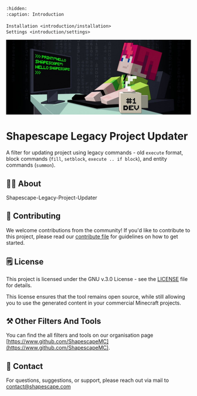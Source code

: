 ```{toctree}
:hidden:
:caption: Introduction

Installation <introduction/installation>
Settings <introduction/settings>
```

![](../header.jpg)

# Shapescape Legacy Project Updater
A filter for updating project using legacy commands - old `execute` format, block commands (`fill`, `setblock`, `execute .. if block`), and entity commands (`summon`).

## 🧑‍🏫 About
Shapescape-Legacy-Project-Updater

## 👷 Contributing
We welcome contributions from the community! If you'd like to contribute to this project, please read our [contribute file](https://www.github.com/ShapescapeMC/Shapescape-Legacy-Project-Updater/blob/main/CONTRIBUTING.md) for guidelines on how to get started.

## 🗒️ License
This project is licensed under the GNU v.3.0 License - see the [LICENSE](https://github.com/ShapescapeMC/Shapescape-Legacy-Project-Updater/blob/main/LICENSE) file for details.

This license ensures that the tool remains open source, while still allowing you to use the generated content in your commercial Minecraft projects.

## ⚒️ Other Filters And Tools
You can find the all filters and tools on our organisation page [https://www.github.com/ShapescapeMC](https://www.github.com/ShapescapeMC).

## 📧 Contact
For questions, suggestions, or support, please reach out via mail to [contact@shapescape.com](mailto:contact@shapescape.com)
